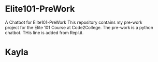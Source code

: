 # Elite101-PreWork
A Chatbot for Elite101-PreWork
This repository contains my pre-work project for the Elite 101 Course at Code2College.
The pre-work is a python chatbot.
THis line is added from Repl.it.

# **Kayla**
